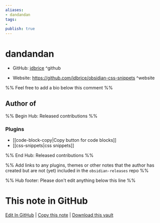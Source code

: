 ```yaml
---
aliases:
- dandandan
tags:
- 
publish: true
---
```


# dandandan

- GitHub: [jdbrice](https://github.com/jdbrice/) ^github
<!-- - Discord: `@` ^discord-->
- Website: <https://github.com/jdbrice/obsidian-css-snippets> ^website
<!-- - [[Publish sites|Publish site]]: ^publish-->

%% Feel free to add a bio below this comment %%


## Author of

%% Begin Hub: Released contributions %%
### Plugins
- [[code-block-copy|Copy button for code blocks]]
- [[css-snippets|css snippets]]

%% End Hub: Released contributions %%

%% Add links to any plugins, themes or other notes that the author has created but are not (yet) included in the `obsidian-releases` repo %%

<!--
### Unlisted plugins
-->

<!--
### Others
-->

<!--
## Sponsor this author

- [[GitHub sponsors]]: [Sponsor @jdbrice on GitHub Sponsors](https://github.com/sponsors/jdbrice) ^github-sponsor
- [[Buy me a coffee]]: ^buy-me-a-coffee
- [[PayPal]]: ^paypal
- [[Patreon]]: ^patreon

-->

<!--
## Follow this author
-->

<!-- - [[YouTube Channels|On YouTube]]: <https://> ^youtube-->
<!-- - Twitter: <https://> ^twitter-->
<!-- - ... -->

%% Hub footer: Please don't edit anything below this line %%

# This note in GitHub

<span class="git-footer">[Edit In GitHub](https://github.dev/obsidian-community/obsidian-hub/blob/main/01%20-%20Community/People/jdbrice.md "git-hub-edit-note") | [Copy this note](https://raw.githubusercontent.com/obsidian-community/obsidian-hub/main/01%20-%20Community/People/jdbrice.md "git-hub-copy-note") | [Download this vault](https://github.com/obsidian-community/obsidian-hub/archive/refs/heads/main.zip "git-hub-download-vault") </span>
